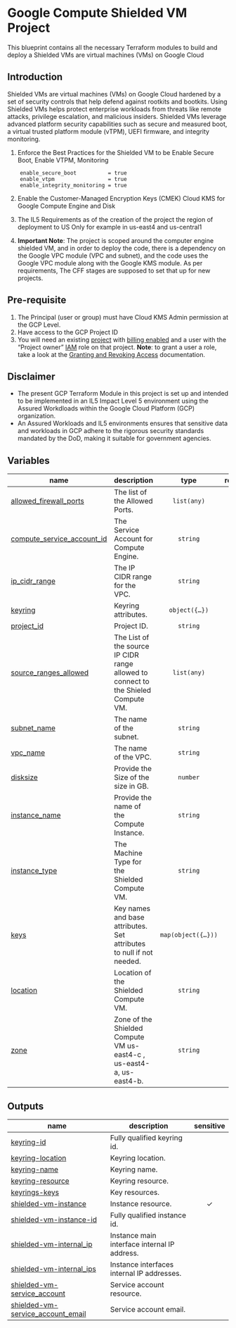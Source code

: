 # Google Compute Shielded VM Project
This blueprint contains all the necessary Terraform modules to build and deploy a Shielded VMs are virtual machines (VMs) on Google Cloud

## Introduction
Shielded VMs are virtual machines (VMs) on Google Cloud hardened by a set of security controls that help defend against rootkits and bootkits. Using Shielded VMs helps protect enterprise workloads from threats like remote attacks, privilege escalation, and malicious insiders. Shielded VMs leverage advanced platform security capabilities such as secure and measured boot, a virtual trusted platform module (vTPM), UEFI firmware, and integrity monitoring.

1. Enforce the Best Practices for the Shielded VM to be Enable Secure Boot, Enable VTPM, Monitoring
```
    enable_secure_boot          = true
    enable_vtpm                 = true
    enable_integrity_monitoring = true

```
2. Enable the Customer-Managed Encryption Keys (CMEK) Cloud KMS for Google Compute Engine and Disk

3.  The IL5 Requirements as of the creation of the project the region of deployment to US Only for example in us-east4 and us-central1

4. __Important Note__: The project is scoped around the computer engine shielded VM, and in order to deploy the code, there is a dependency on the Google VPC module (VPC and subnet), and the code uses the Google VPC module along with the Google KMS module. As per requirements, The CFF stages are supposed to set that up for new projects.


## Pre-requisite
1. The Principal (user or group) must have Cloud KMS Admin permission at the GCP Level.
2. Have access to the GCP Project ID
3.  You will need an existing [project](https://cloud.google.com/resource-manager/docs/creating-managing-projects) with [billing enabled](https://cloud.google.com/billing/docs/how-to/modify-project) and a user with the “Project owner” [IAM](https://cloud.google.com/iam) role on that project. __Note__: to grant a user a role, take a look at the [Granting and Revoking Access](https://cloud.google.com/iam/docs/granting-changing-revoking-access#grant-single-role) documentation.

## Disclaimer
- The present GCP Terraform Module in this project is set up and intended to be implemented in an IL5 Impact Level 5 environment using the Assured Workdloads within the Google Cloud Platform (GCP) organization.
- An Assured Workloads and IL5 environments ensures that sensitive data and workloads in GCP adhere to the rigorous security standards mandated by the DoD, making it suitable for government agencies.
<!-- BEGIN TFDOC -->
## Variables

| name | description | type | required | default |
|---|---|:---:|:---:|:---:|
| [allowed_firewall_ports](variables.tf#L17) | The list of the Allowed Ports. | <code>list&#40;any&#41;</code> | ✓ |  |
| [compute_service_account_id](variables.tf#L23) | The Service Account for Compute Engine. | <code>string</code> | ✓ |  |
| [ip_cidr_range](variables.tf#L48) | The IP CIDR range for the VPC. | <code>string</code> | ✓ |  |
| [keyring](variables.tf#L54) | Keyring attributes. | <code title="object&#40;&#123;&#10;  location &#61; string&#10;  name     &#61; string&#10;&#125;&#41;">object&#40;&#123;&#8230;&#125;&#41;</code> | ✓ |  |
| [project_id](variables.tf#L127) | Project ID. | <code>string</code> | ✓ |  |
| [source_ranges_allowed](variables.tf#L132) | The List of the source IP CIDR range allowed to connect to the Shieled Compute VM. | <code>list&#40;any&#41;</code> | ✓ |  |
| [subnet_name](variables.tf#L138) | The name of the subnet. | <code>string</code> | ✓ |  |
| [vpc_name](variables.tf#L144) | The name of the VPC. | <code>string</code> | ✓ |  |
| [disksize](variables.tf#L29) | Provide the Size of the size in GB. | <code>number</code> |  | <code>40</code> |
| [instance_name](variables.tf#L35) | Provide the name of the Compute Instance. | <code>string</code> |  | <code>&#34;shieled-vm-inst&#34;</code> |
| [instance_type](variables.tf#L41) | The Machine Type for the Shielded Compute VM. | <code>string</code> |  | <code>&#34;e2-micro&#34;</code> |
| [keys](variables.tf#L68) | Key names and base attributes. Set attributes to null if not needed. | <code title="map&#40;object&#40;&#123;&#10;  destroy_scheduled_duration    &#61; optional&#40;string&#41;&#10;  rotation_period               &#61; optional&#40;string&#41;&#10;  labels                        &#61; optional&#40;map&#40;string&#41;&#41;&#10;  purpose                       &#61; optional&#40;string, &#34;ENCRYPT_DECRYPT&#34;&#41;&#10;  skip_initial_version_creation &#61; optional&#40;bool, false&#41;&#10;  version_template &#61; optional&#40;object&#40;&#123;&#10;    algorithm        &#61; string&#10;    protection_level &#61; optional&#40;string, &#34;HSM&#34;&#41;&#10;  &#125;&#41;&#41;&#10;&#10;&#10;  iam &#61; optional&#40;map&#40;list&#40;string&#41;&#41;, &#123;&#125;&#41;&#10;  iam_bindings &#61; optional&#40;map&#40;object&#40;&#123;&#10;    members &#61; list&#40;string&#41;&#10;    role    &#61; string&#10;    condition &#61; optional&#40;object&#40;&#123;&#10;      expression  &#61; string&#10;      title       &#61; string&#10;      description &#61; optional&#40;string&#41;&#10;    &#125;&#41;&#41;&#10;  &#125;&#41;&#41;, &#123;&#125;&#41;&#10;  iam_bindings_additive &#61; optional&#40;map&#40;object&#40;&#123;&#10;    member &#61; string&#10;    role   &#61; string&#10;    condition &#61; optional&#40;object&#40;&#123;&#10;      expression  &#61; string&#10;      title       &#61; string&#10;      description &#61; optional&#40;string&#41;&#10;    &#125;&#41;&#41;&#10;  &#125;&#41;&#41;, &#123;&#125;&#41;&#10;&#125;&#41;&#41;">map&#40;object&#40;&#123;&#8230;&#125;&#41;&#41;</code> |  | <code title="&#123;&#10;  &#34;default&#34; &#61; &#123;&#10;    destroy_scheduled_duration    &#61; null&#10;    rotation_period               &#61; null&#10;    labels                        &#61; null&#10;    purpose                       &#61; &#34;ENCRYPT_DECRYPT&#34;&#10;    skip_initial_version_creation &#61; false&#10;    version_template &#61; &#123;&#10;      algorithm        &#61; &#34;GOOGLE_SYMMETRIC_ENCRYPTION&#34;&#10;      protection_level &#61; &#34;HSM&#34;&#10;    &#125;&#10;&#10;&#10;    iam                   &#61; &#123;&#125;&#10;    iam_bindings          &#61; &#123;&#125;&#10;    iam_bindings_additive &#61; &#123;&#125;&#10;  &#125;&#10;&#125;">&#123;&#8230;&#125;</code> |
| [location](variables.tf#L121) | Location of the Shielded Compute VM. | <code>string</code> |  | <code>&#34;us-east4&#34;</code> |
| [zone](variables.tf#L150) | Zone of the Shielded Compute VM us-east4-c , us-east4-a, us-east4-b. | <code>string</code> |  | <code>&#34;us-east4-c&#34;</code> |

## Outputs

| name | description | sensitive |
|---|---|:---:|
| [keyring-id](outputs.tf#L17) | Fully qualified keyring id. |  |
| [keyring-location](outputs.tf#L22) | Keyring location. |  |
| [keyring-name](outputs.tf#L27) | Keyring name. |  |
| [keyring-resource](outputs.tf#L32) | Keyring resource. |  |
| [keyrings-keys](outputs.tf#L37) | Key resources. |  |
| [shielded-vm-instance](outputs.tf#L42) | Instance resource. | ✓ |
| [shielded-vm-instance-id](outputs.tf#L48) | Fully qualified instance id. |  |
| [shielded-vm-internal_ip](outputs.tf#L53) | Instance main interface internal IP address. |  |
| [shielded-vm-internal_ips](outputs.tf#L58) | Instance interfaces internal IP addresses. |  |
| [shielded-vm-service_account](outputs.tf#L63) | Service account resource. |  |
| [shielded-vm-service_account_email](outputs.tf#L68) | Service account email. |  |
<!-- END TFDOC -->
